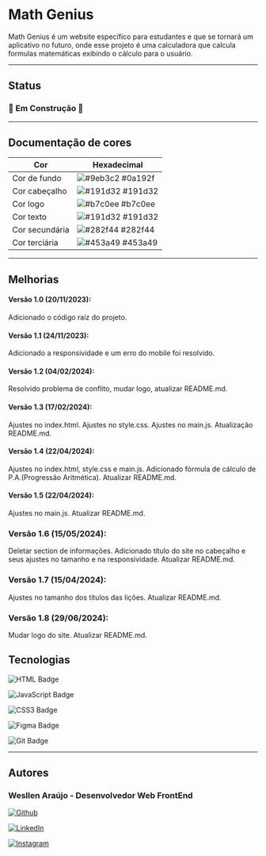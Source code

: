 # Math Genius

Math Genius é um website específico para estudantes e que se tornará um aplicativo no futuro, onde esse projeto é uma calculadora que calcula formulas matemáticas exibindo o cálculo para o usuário.

<hr>

## Status

### 🚧 Em Construção 🚧

<hr>

## Documentação de cores

| Cor               | Hexadecimal                                                |
| ----------------- | ---------------------------------------------------------------- |
| Cor de fundo       | ![#9eb3c2](https://via.placeholder.com/10/9eb3c2?text=+) #0a192f |
| Cor cabeçalho       | ![#191d32](https://via.placeholder.com/10/191d32?text=+) #191d32 |
| Cor logo       | ![#b7c0ee](https://via.placeholder.com/10/b7c0ee?text=+) #b7c0ee |
| Cor texto       | ![#191d32](https://via.placeholder.com/10/191d32?text=+) #191d32 |
| Cor secundária       | ![#282f44](https://via.placeholder.com/10/282f44?text=+) #282f44 |
| Cor terciária       | ![#453a49](https://via.placeholder.com/10/453a49?text=+) #453a49 |

<hr>

## Melhorias

#### Versão 1.0 (20/11/2023):
Adicionado o código raíz do projeto.

#### Versão 1.1 (24/11/2023):
Adicionado a responsividade e um erro do mobile foi resolvido.

#### Versão 1.2 (04/02/2024):
Resolvido problema de conflito, mudar logo, atualizar README.md.

#### Versão 1.3 (17/02/2024):
Ajustes no index.html. Ajustes no style.css. Ajustes no main.js. Atualização README.md.

#### Versão 1.4 (22/04/2024):
Ajustes no index.html, style.css e main.js. Adicionado fórmula de cálculo de P.A.(Progressão Aritmética). Atualizar README.md.

#### Versão 1.5 (22/04/2024):
Ajustes no main.js. Atualizar README.md.

### Versão 1.6 (15/05/2024):
Deletar section de informações. Adicionado título do site no cabeçalho e seus ajustes no tamanho e na responsividade. Atualizar README.md.

### Versão 1.7 (15/04/2024):
Ajustes no tamanho dos títulos das lições. Atualizar README.md.

### Versão 1.8 (29/06/2024):
Mudar logo do site. Atualizar README.md.

## Tecnologias
  
  ![HTML Badge](https://img.shields.io/badge/HTML5-E34F26?style=for-the-badge&logo=html5&logoColor=white)

  ![JavaScript Badge](https://img.shields.io/badge/JavaScript-F7DF1E?style=for-the-badge&logo=JavaScript&logoColor=white)

  ![CSS3 Badge](https://img.shields.io/badge/CSS3-1572B6?style=for-the-badge&logo=css3&logoColor=white)

  ![Figma Badge](https://img.shields.io/badge/Figma-F24E1E?style=for-the-badge&logo=figma&logoColor=white)

  ![Git Badge](https://img.shields.io/badge/GIT-E44C30?style=for-the-badge&logo=git&logoColor=white)


<hr>

## Autores

### Wesllen Araújo - Desenvolvedor Web FrontEnd
[![Github](https://img.shields.io/badge/GitHub-100000?style=for-the-badge&logo=github&logoColor=white)](https://www.linkedin.com/in/wesllen-ara%C3%BAjo-66327930a/)

[![LinkedIn](https://img.shields.io/badge/LinkedIn-0077B5?style=for-the-badge&logo=linkedin&logoColor=white)](https://www.linkedin.com/in/wesllen-do-carmo-ara%C3%BAjo-0b1115276/)

[![Instagram](https://img.shields.io/badge/Instagram-E4405F?style=for-the-badge&logo=instagram&logoColor=white)](https://www.instagram.com/wesllenaraujo_7)

